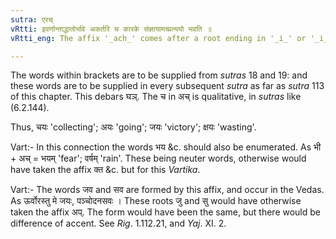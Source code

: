 ```yaml
---
sutra: एरच्
vRtti: इवर्णान्ताद्धातोर्भावे अकर्तरि च कारके संज्ञायामच्प्रत्ययो भवति ॥
vRtti_eng: The affix '_ach_' comes after a root ending in '_i_' or '_i_' (when mere action is denoted, or when the sense is that of an appellative, the word being related to the verb from which its name is deduced, but not as an agent).

---
```

The words within brackets are to be supplied from _sutras_ 18 and 19: and these words are to be supplied in every subsequent _sutra_ as far as _sutra_ 113 of this chapter. This debars घञ्. The च in अच् is qualitative, in _sutras_ like (6.2.144).

Thus, चयः 'collecting'; अयः 'going'; जयः 'victory'; क्षयः 'wasting'.

Vart:- In this connection the words भय &c. should also be enumerated. As भी + अच् = भयम् 'fear'; वर्षम् 'rain'. These being neuter words, otherwise would have taken the affix क्त &c. but for this _Vartika_.

Vart:- The words जव and सव are formed by this affix, and occur in the Vedas. As ऊर्वोरस्तु मे जयः, पञ्चोदनसवः । These roots जु and सु would have otherwise taken the affix अप्. The form would have been the same, but there would be difference of accent. See _Rig_. 1.112.21, and _Yaj_. XI. 2.